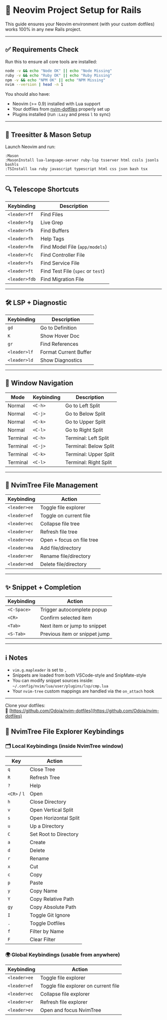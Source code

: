 # 🧠 Neovim Project Setup for Rails

This guide ensures your Neovim environment (with your custom dotfiles) works 100% in any new Rails project.

---

## ✅ Requirements Check

Run this to ensure all core tools are installed:

```bash
node -v && echo "Node OK" || echo "Node Missing"
ruby -v && echo "Ruby OK" || echo "Ruby Missing"
npm -v && echo "NPM OK" || echo "NPM Missing"
nvim --version | head -n 1
```

You should also have:

- Neovim (>= 0.9) installed with Lua support
- Your dotfiles from [nvim-dotfiles](https://github.com/Odoia/nvim-dotfiles) properly set up
- Plugins installed (run `:Lazy` and press `l` to sync)

---

## 🧩 Treesitter & Mason Setup

Launch Neovim and run:

```vim
:Mason
:MasonInstall lua-language-server ruby-lsp tsserver html cssls jsonls bashls
:TSInstall lua ruby javascript typescript html css json bash tsx
```

---

## 🔍 Telescope Shortcuts

| Keybinding       | Description                      |
|------------------|----------------------------------|
| `<leader>ff`     | Find Files                       |
| `<leader>fg`     | Live Grep                        |
| `<leader>fb`     | Find Buffers                     |
| `<leader>fh`     | Help Tags                        |
| `<leader>fm`     | Find Model File (`app/models`)   |
| `<leader>fc`     | Find Controller File             |
| `<leader>fs`     | Find Service File                |
| `<leader>ft`     | Find Test File (`spec` or `test`)|
| `<leader>fdb`    | Find Migration File              |

---

## 🛠️ LSP + Diagnostic

| Keybinding       | Description                      |
|------------------|----------------------------------|
| `gd`             | Go to Definition                 |
| `K`              | Show Hover Doc                   |
| `gr`             | Find References                  |
| `<leader>lf`     | Format Current Buffer            |
| `<leader>ld`     | Show Diagnostics                 |

---

## 🧭 Window Navigation

| Mode     | Keybinding | Description             |
|----------|------------|-------------------------|
| Normal   | `<C-h>`    | Go to Left Split        |
| Normal   | `<C-j>`    | Go to Below Split       |
| Normal   | `<C-k>`    | Go to Upper Split       |
| Normal   | `<C-l>`    | Go to Right Split       |
| Terminal | `<C-h>`    | Terminal: Left Split    |
| Terminal | `<C-j>`    | Terminal: Below Split   |
| Terminal | `<C-k>`    | Terminal: Upper Split   |
| Terminal | `<C-l>`    | Terminal: Right Split   |

---

## 🌳 NvimTree File Management

| Keybinding   | Action                           |
|--------------|----------------------------------|
| `<leader>ee` | Toggle file explorer             |
| `<leader>ef` | Toggle on current file           |
| `<leader>ec` | Collapse file tree               |
| `<leader>er` | Refresh file tree                |
| `<leader>ev` | Open + focus on file tree        |
| `<leader>ma` | Add file/directory               |
| `<leader>mr` | Rename file/directory            |
| `<leader>md` | Delete file/directory            |

---

## ✨ Snippet + Completion

| Keybinding    | Action                          |
|---------------|---------------------------------|
| `<C-Space>`   | Trigger autocomplete popup      |
| `<CR>`        | Confirm selected item           |
| `<Tab>`       | Next item or jump to snippet    |
| `<S-Tab>`     | Previous item or snippet jump   |

---

## ℹ️ Notes

- `vim.g.mapleader` is set to `,`
- Snippets are loaded from both VSCode-style and SnipMate-style
- You can modify snippet sources inside:  
  `~/.config/nvim/lua/user/plugins/lsp/cmp.lua`
- Your `nvim-tree` custom mappings are handled via the `on_attach` hook

---

Clone your dotfiles:  
📁 [https://github.com/Odoia/nvim-dotfiles](https://github.com/Odoia/nvim-dotfiles)

## 🌲 NvimTree File Explorer Keybindings

### 🗂️ Local Keybindings (inside NvimTree window)

| Key | Action |
|-----|--------|
| `q` | Close Tree |
| `R` | Refresh Tree |
| `?` | Help |
| `<CR>` / `l` | Open |
| `h` | Close Directory |
| `v` | Open Vertical Split |
| `s` | Open Horizontal Split |
| `u` | Up a Directory |
| `C` | Set Root to Directory |
| `a` | Create |
| `d` | Delete |
| `r` | Rename |
| `x` | Cut |
| `c` | Copy |
| `p` | Paste |
| `y` | Copy Name |
| `Y` | Copy Relative Path |
| `gy` | Copy Absolute Path |
| `I` | Toggle Git Ignore |
| `.` | Toggle Dotfiles |
| `f` | Filter by Name |
| `F` | Clear Filter |

### 🌍 Global Keybindings (usable from anywhere)

| Keybinding | Action |
|------------|--------|
| `<leader>ee` | Toggle file explorer |
| `<leader>ef` | Toggle file explorer on current file |
| `<leader>ec` | Collapse file explorer |
| `<leader>er` | Refresh file explorer |
| `<leader>ev` | Open and focus NvimTree |
